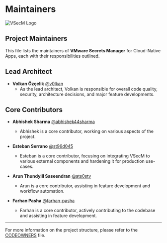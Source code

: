 # Maintainers

![VSecM Logo](https://github.com/vmware-tanzu/secrets-manager/assets/1041224/885c11ac-7269-4344-a376-0d0a0fb082a7)

## Project Maintainers

This file lists the maintainers of **VMware Secrets Manager** for Cloud-Native Apps, 
each with their responsibilities outlined.

## Lead Architect

* **Volkan Özçelik** [@v0lkan](https://github.com/v0lkan)
  * As the lead architect, Volkan is responsible for overall code quality, 
    security, architecture decisions, and major feature developments.

## Core Contributors

* **Abhishek Sharma** [@abhishek44sharma](https://github.com/abhishek44sharma)
  * Abhishek is a core contributor, working on various aspects of the project.

* **Esteban Serrano** [@st96d045](https://github.com/st96d045)
  * Esteban is a core contributor, focusing on integrating VSecM to various 
    external components and hardening it for production use-cases.

* **Arun Thundyill Saseendran** [@ats0stv](https://github.com/ats0stv)
  * Arun is a core contributor, assisting in feature development and workflow 
    automation.

* **Farhan Pasha** [@farhan-pasha](https://github.com/farhan-pasha)
  * Farhan is a core contributor, actively contributing to the codebase and
    assisting in feature development.

---

For more information on the project structure, please refer to the 
[CODEOWNERS](https://help.github.com/articles/about-codeowners/) file.